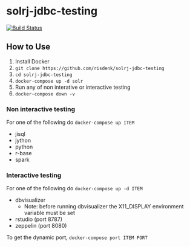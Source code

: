 # solrj-jdbc-testing

[![Build Status](https://travis-ci.org/risdenk/solrj-jdbc-testing.svg?branch=master)](https://travis-ci.org/risdenk/solrj-jdbc-testing)

## How to Use
1. Install Docker
2. `git clone https://github.com/risdenk/solrj-jdbc-testing`
3. `cd solrj-jdbc-testing`
4. `docker-compose up -d solr`
5. Run any of non interative or interactive testing
6. `docker-compose down -v`

### Non interactive testing
For one of the following do `docker-compose up ITEM`

* jisql
* jython
* python
* r-base
* spark

### Interactive testing
For one of the following do `docker-compose up -d ITEM`

* dbvisualizer
  * Note: before running dbvisualizer the X11_DISPLAY environment variable must be set
* rstudio (port 8787)
* zeppelin (port 8080)

To get the dynamic port, `docker-compose port ITEM PORT`

